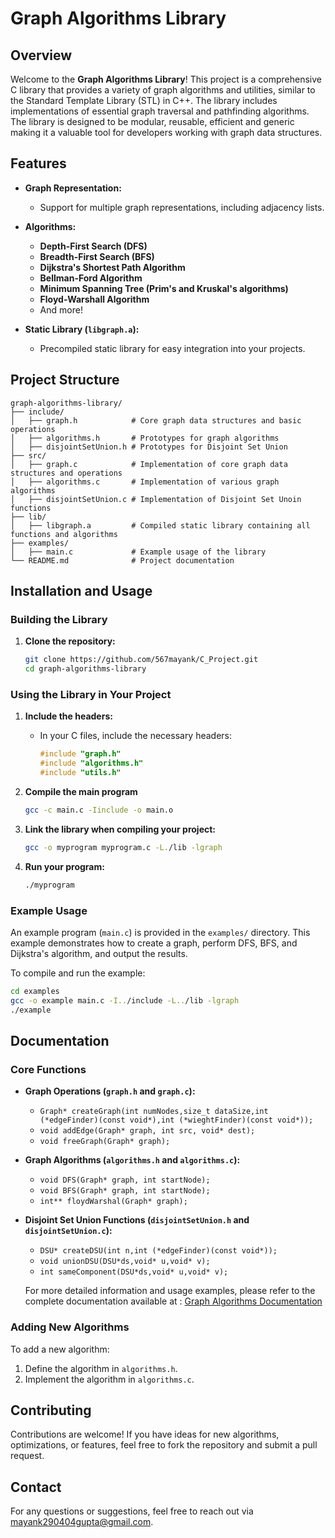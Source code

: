 # **Graph Algorithms Library**

## **Overview**

Welcome to the **Graph Algorithms Library**! This project is a comprehensive C library that provides a variety of graph algorithms and utilities, similar to the Standard Template Library (STL) in C++. The library includes implementations of essential graph traversal and pathfinding algorithms. The library is designed to be modular, reusable, efficient and generic making it a valuable tool for developers working with graph data structures.

## **Features**

- **Graph Representation:**
  - Support for multiple graph representations, including adjacency lists.
  
- **Algorithms:**
  - **Depth-First Search (DFS)**
  - **Breadth-First Search (BFS)**
  - **Dijkstra's Shortest Path Algorithm**
  - **Bellman-Ford Algorithm**
  - **Minimum Spanning Tree (Prim's and Kruskal's algorithms)**
  - **Floyd-Warshall Algorithm**
  - And more!

- **Static Library (`libgraph.a`):**
  - Precompiled static library for easy integration into your projects.

## **Project Structure**

```
graph-algorithms-library/
├── include/
│   ├── graph.h            # Core graph data structures and basic operations
│   ├── algorithms.h       # Prototypes for graph algorithms
│   ├── disjointSetUnion.h # Prototypes for Disjoint Set Union
├── src/
│   ├── graph.c            # Implementation of core graph data structures and operations
│   ├── algorithms.c       # Implementation of various graph algorithms
│   ├── disjointSetUnion.c # Implementation of Disjoint Set Unoin functions
├── lib/
│   ├── libgraph.a         # Compiled static library containing all functions and algorithms
├── examples/
│   ├── main.c             # Example usage of the library
└── README.md              # Project documentation
```

## **Installation and Usage**

### **Building the Library**

1. **Clone the repository:**

   ```bash
   git clone https://github.com/567mayank/C_Project.git
   cd graph-algorithms-library
   ```

### **Using the Library in Your Project**

1. **Include the headers:**
   - In your C files, include the necessary headers:

     ```c
     #include "graph.h"
     #include "algorithms.h"
     #include "utils.h"
     ```
2. **Compile the main program**

   ```bash
   gcc -c main.c -Iinclude -o main.o
   ```

3. **Link the library when compiling your project:**

   ```bash
   gcc -o myprogram myprogram.c -L./lib -lgraph
   ```

4. **Run your program:**

   ```bash
   ./myprogram
   ```

### **Example Usage**

An example program (`main.c`) is provided in the `examples/` directory. This example demonstrates how to create a graph, perform DFS, BFS, and Dijkstra's algorithm, and output the results.

To compile and run the example:

```bash
cd examples
gcc -o example main.c -I../include -L../lib -lgraph
./example
```

## **Documentation**

### **Core Functions**

- **Graph Operations (`graph.h` and `graph.c`):**
  - `Graph* createGraph(int numNodes,size_t dataSize,int (*edgeFinder)(const void*),int (*wieghtFinder)(const void*));`
  - `void addEdge(Graph* graph, int src, void* dest);`
  - `void freeGraph(Graph* graph);`

- **Graph Algorithms (`algorithms.h` and `algorithms.c`):**
  - `void DFS(Graph* graph, int startNode);`
  - `void BFS(Graph* graph, int startNode);`
  - `int** floydWarshal(Graph* graph);`

- **Disjoint Set Union Functions (`disjointSetUnion.h` and `disjointSetUnion.c`):**
  - `DSU* createDSU(int n,int (*edgeFinder)(const void*));`
  - `void unionDSU(DSU*ds,void* u,void* v);`
  - `int sameComponent(DSU*ds,void* u,void* v);`

  For more detailed information and usage examples, please refer to the complete documentation available at : [Graph Algorithms Documentation](https://light-sovereign-3b7.notion.site/Graph-Algorithms-Documentation-189d0769f6e34c879872f6f226fcd3c9)

### **Adding New Algorithms**

To add a new algorithm:

1. Define the algorithm in `algorithms.h`.
2. Implement the algorithm in `algorithms.c`.

## **Contributing**

Contributions are welcome! If you have ideas for new algorithms, optimizations, or features, feel free to fork the repository and submit a pull request.

## **Contact**

For any questions or suggestions, feel free to reach out via [mayank290404gupta@gmail.com](mailto:mayank290404gupta@gmail.com).
